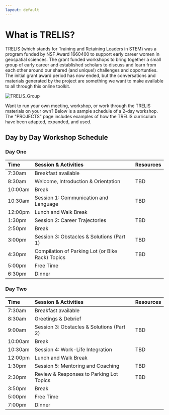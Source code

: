 ```yaml
---
layout: default
---
```


# What is TRELIS?

TRELIS (which stands for Training and Retaining Leaders in STEM) was a program funded by NSF Award 1660400 to support early career women in geospatial sciences. The grant funded workshops to bring together a small group of early career and established scholars to discuss and learn from each other around our shared (and unique!) challenges and opportunties. The initial grant award period has now ended, but the conversations and materials generated by the project are something we want to make available to all through this online toolkit.

![TRELIS_Group](assets/images/ALL_TRELIS.JPG)

Want to run your own meeting, workshop, or work through the TRELIS materials on your own? Below is a sample schedule of a 2-day workshop. The "PROJECTS" page includes examples of how the TRELIS curriculum have been adapted, expanded, and used.

## Day by Day Workshop Schedule

### Day One

| Time         | Session & Activities         | Resources  |
|:-------------|:------------------|:------|
| 7:30am       | Breakfast available |   |
| 8:30am       | Welcome, Introduction & Orientation   | TBD  |
| 10:00am      | Break       |   |
| 10:30am      | Session 1: Communication and Language   | TBD  |
| 12:00pm      | Lunch and Walk Break       |   |
| 1:30pm       | Session 2: Career Trajectories   | TBD  |
| 2:50pm       | Break  |  |
| 3:00pm       | Session 3: Obstacles & Solutions (Part 1)  | TBD  |
| 4:30pm       | Compilation of Parking Lot (or Bike Rack) Topics   | TBD  |
| 5:00pm       | Free Time  |   |
| 6:30pm       | Dinner   |   |

### Day Two


| Time         | Session & Activities         | Resources  |
|:-------------|:------------------|:------|
| 7:30am       | Breakfast available |   |
| 8:30am       | Greetings & Debrief  |   |
| 9:00am       | Session 3: Obstacles & Solutions (Part 2)       | TBD  |
| 10:00am      | Break  |   |
| 10:30am      | Session 4: Work-Life Integration   | TBD  |
| 12:00pm      | Lunch and Walk Break       |   |
| 1:30pm       | Session 5: Mentoring and Coaching  | TBD  |
| 2:30pm       | Review & Responses to Parking Lot Topics  | TBD  |
| 3:50pm       | Break  |  |
| 5:00pm       | Free Time  |   |
| 7:00pm       | Dinner   |   |
